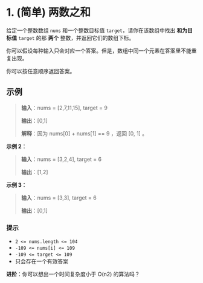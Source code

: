 # 1. (简单) 两数之和

给定一个整数数组 `nums` 和一个整数目标值 `target`，请你在该数组中找出 **和为目标值** `target`  的那 **两个** 整数，并返回它们的数组下标。

你可以假设每种输入只会对应一个答案。但是，数组中同一个元素在答案里不能重复出现。

你可以按任意顺序返回答案。

## 示例

> **输入**：nums = [2,7,11,15], target = 9
>
> **输出**：[0,1]
>
> **解释**：因为 nums[0] + nums[1] == 9 ，返回 [0, 1] 。

**示例 2**：

> **输入**：nums = [3,2,4], target = 6
>
> **输出**：[1,2]

**示例 3**：

> **输入**：nums = [3,3], target = 6
>
> **输出**：[0,1]

### 提示

* `2 <= nums.length <= 104`
* `-109 <= nums[i] <= 109`
* `-109 <= target <= 109`
* 只会存在一个有效答案

**进阶**：你可以想出一个时间复杂度小于 O(n2) 的算法吗？
